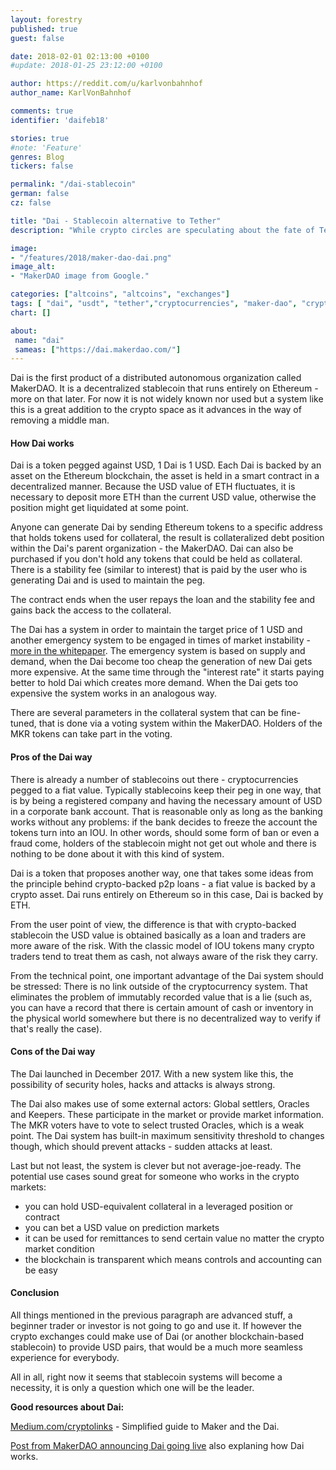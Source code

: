 ```yaml
---
layout: forestry
published: true
guest: false

date: 2018-02-01 02:13:00 +0100
#update: 2018-01-25 23:12:00 +0100

author: https://reddit.com/u/karlvonbahnhof
author_name: KarlVonBahnhof

comments: true
identifier: 'daifeb18'

stories: true
#note: 'Feature'
genres: Blog
tickers: false

permalink: "/dai-stablecoin"
german: false
cz: false

title: "Dai - Stablecoin alternative to Tether"
description: "While crypto circles are speculating about the fate of Tether, there are other stablecoin alternatives out there already."

image:
- "/features/2018/maker-dao-dai.png"
image_alt:
- "MakerDAO image from Google."

categories: ["altcoins", "altcoins", "exchanges"]
tags: [ "dai", "usdt", "tether","cryptocurrencies", "maker-dao", "cryptocurrency-trading"]
chart: []

about:
 name: "dai"
 sameas: ["https://dai.makerdao.com/"]
---
```


Dai is the first product of a distributed autonomous organization called MakerDAO. It is a decentralized stablecoin that runs entirely on Ethereum - more on that later. For now it is not widely known nor used but a system like this is a great addition to the crypto space as it advances in the way of removing a middle man.

#### How Dai works

Dai is a token pegged against USD, 1 Dai is 1 USD. Each Dai is backed by an asset on the Ethereum blockchain, the asset is held in a smart contract in a decentralized manner. Because the USD value of ETH fluctuates, it is necessary to deposit more ETH than the current USD value, otherwise the position might get liquidated at some point.

Anyone can generate Dai by sending Ethereum tokens to a specific address that holds tokens used for collateral, the result is collateralized debt position within the Dai's parent organization - the MakerDAO. Dai can also be purchased if you don't hold any tokens that could be held as collateral. There is a stability fee (similar to interest) that is paid by the user who is generating Dai and is used to maintain the peg.

The contract ends when the user repays the loan and the stability fee and gains back the access to the collateral.

The Dai has a system in order to maintain the target price of 1 USD and another emergency system to be engaged in times of market instability - [more in the whitepaper](https://makerdao.com/whitepaper/DaiDec17WP.pdf). The emergency system is based on supply and demand, when the Dai become too cheap the generation of new Dai gets more expensive. At the same time through the "interest rate" it starts paying better to hold Dai which creates more demand. When the Dai gets too expensive the system works in an analogous way.

There are several parameters in the collateral system that can be fine-tuned, that is done via a voting system within the MakerDAO. Holders of the MKR tokens can take part in the voting.

#### Pros of the Dai way

There is already a number of stablecoins out there - cryptocurrencies pegged to a fiat value. Typically stablecoins keep their peg in one way, that is by being a registered company and having the necessary amount of USD in a corporate bank account. That is reasonable only as long as the banking works without any problems: if the bank decides to freeze the account the tokens turn into an IOU. In other words, should some form of ban or even a fraud come, holders of the stablecoin might not get out whole and there is nothing to be done about it with this kind of system.

Dai is a token that proposes another way, one that takes some ideas from the principle behind crypto-backed p2p loans - a fiat value is backed by a crypto asset. Dai runs entirely on Ethereum so in this case, Dai is backed by ETH.

From the user point of view, the difference is that with crypto-backed stablecoin the USD value is obtained basically as a loan and traders are more aware of the risk. With the classic model of IOU tokens many crypto traders tend to treat them as cash, not always aware of the risk they carry.

From the technical point, one important advantage of the Dai system should be stressed: There is no link outside of the cryptocurrency system. That eliminates the problem of immutably recorded value that is a lie (such as, you can have a record that there is certain amount of cash or inventory in the physical world somewhere but there is no decentralized way to verify if that's really the case).

#### Cons of the Dai way

The Dai launched in December 2017. With a new system like this, the possibility of security holes, hacks and attacks is always strong.

The Dai also makes use of some external actors: Global settlers, Oracles and Keepers. These participate in the market or provide market information. The MKR voters have to vote to select trusted Oracles, which is a weak point. The Dai system has built-in maximum sensitivity threshold to changes though, which should prevent attacks - sudden attacks at least.

Last but not least, the system is clever but not average-joe-ready. The potential use cases sound great for someone who works in the crypto markets:

* you can hold USD-equivalent collateral in a leveraged position or contract
* you can bet a USD value on prediction markets
* it can be used for remittances to send certain value no matter the crypto market condition
* the blockchain is transparent which means controls and accounting can be easy


#### Conclusion

All things mentioned in the previous paragraph are advanced stuff, a beginner trader or investor is not going to go and use it. If however the crypto exchanges could make use of Dai (or another blockchain-based stablecoin) to provide USD pairs, that would be a much more seamless experience for everybody.

All in all, right now it seems that stablecoin systems will become a necessity, it is only a question which one will be the leader.

**Good resources about Dai:**

[Medium.com/cryptolinks](https://medium.com/cryptolinks/maker-for-dummies-a-plain-english-explanation-of-the-dai-stablecoin-e4481d79b90) - Simplified guide to Maker and the Dai.

[Post from MakerDAO announcing Dai going live](https://medium.com/@MakerDAO/dai-is-now-live-ad87e34fc826) also explaning how Dai works.
